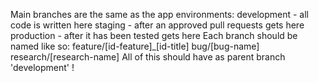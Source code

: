 Main branches are the same as the app environments:
  development
    - all code is written here
  staging
    - after an approved pull requests gets here
  production
    - after it has been tested gets here
Each branch should be named like so:
  feature/[id-feature]_[id-title]
  bug/[bug-name]
  research/[research-name]
  All of this should have as parent branch 'development' !
